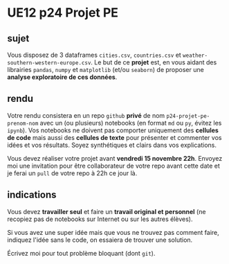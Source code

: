 
# UE12 p24 Projet PE

## sujet

Vous disposez de 3 dataframes `cities.csv`, `countries.csv` et `weather-southern-western-europe.csv`. Le but de ce **projet** est, en vous aidant des librairies `pandas`, `numpy` et `matplotlib` (et/ou `seaborn`) de proposer une **analyse exploratoire de ces données**.

## rendu

Votre rendu consistera en un repo `github` **privé** de nom `p24-projet-pe-prenom-nom` avec un (ou plusieurs) notebooks (en format `md` ou `py`, évitez les `ipynb`). Vos notebooks ne doivent pas comporter uniquement des **cellules de code** mais aussi des **cellules de texte** pour présenter et commenter vos idées et vos résultats. Soyez synthétiques et clairs dans vos explications.

Vous devez réaliser votre projet avant **vendredi 15 novembre 22h**. Envoyez moi une invitation pour être collaborateur de votre repo avant cette date et je ferai un `pull` de votre repo à 22h ce jour là.

## indications

Vous devez **travailler seul** et faire un **travail original et personnel** (ne recopiez pas de notebooks sur Internet ou sur les autres élèves).

Si vous avez une super idée mais que vous ne trouvez pas comment faire, indiquez l'idée sans le code, on essaiera de trouver une solution.

Écrivez moi pour tout problème bloquant (dont `git`).

